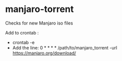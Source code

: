 # manjaro-torrent
Checks for new Manjaro iso files

Add to crontab :
* crontab -e
* Add the line:
    0 * * * * /path/to/manjaro_torrent -url https://manjaro.org/download/
